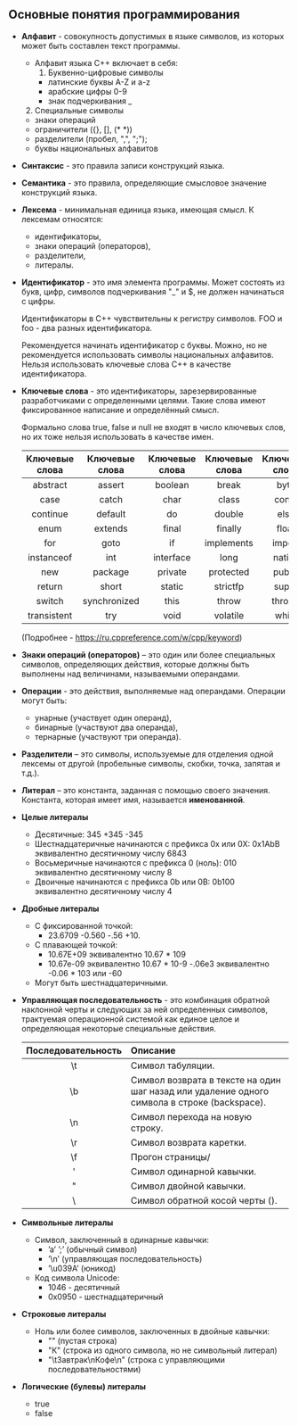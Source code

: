 <h2>Основные понятия программирования</h2>

- **Алфавит** - совокупность допустимых в языке символов, из которых может быть составлен текст программы.

  - Алфавит языка C++ включает в себя:
    1. Буквенно-цифровые символы
    - латинские буквы A-Z и a-z
    - арабские цифры 0-9
    - знак подчеркивания _
  
  
  2. Специальные символы
  - знаки операций
  - ограничители ({}, [], (* *))
  - разделители (пробел, ",", ";");
  - буквы национальных алфавитов
- **Синтаксис** - это правила записи конструкций языка.

- **Семантика** - это правила, определяющие смысловое значение конструкций языка.

- **Лексема** - минимальная единица языка, имеющая смысл.
  К лексемам относятся:
  - идентификаторы,
  - знаки операций (операторов),
  - разделители,
  - литералы.

- **Идентификатор** - это имя элемента программы.
  Может состоять из букв, цифр, символов подчеркивания "_" и $, не должен начинаться с цифры.
  
  Идентификаторы в C++ чувствительны к регистру символов. FOO и foo - два разных идентификатора.
  
  Рекомендуется начинать идентификатор с буквы. Можно, но не
  рекомендуется использовать символы национальных алфавитов. Нельзя
  использовать ключевые слова C++ в качестве идентификатора.
  
- **Ключевые слова** - это идентификаторы, зарезервированные разработчиками с определенными целями.
  Такие слова имеют фиксированное написание
  и определённый смысл. 
  
  Формально слова true, false и null не входят в число ключевых слов, но их
  тоже нельзя использовать в качестве имен.
  
  | Ключевые слова| Ключевые слова| Ключевые слова| Ключевые слова|Ключевые слова|
  | :-----------: | :-----------: | :-----------: | :-----------: | :----------: |
  | abstract      | assert        | boolean       | break         | byte         |
  | case          | catch         | char          | class         | const        |
  | continue      | default       | do            | double        | else         |
  | enum          | extends       | final         | finally       | float        |
  | for           | goto          | if            | implements    | import       |
  | instanceof    | int           | interface     | long          | native       |
  | new           | package       | private       | protected     | public       |
  | return        | short         | static        | strictfp      | super        |
  | switch        | synchronized  | this          | throw         | throws       |
  | transistent   | try           | void          | volatile      | while        |
  
  (Подробнее - https://ru.cppreference.com/w/cpp/keyword)
  
- **Знаки операций (операторов)** – это один
  или более специальных символов,
  определяющих действия, которые должны
  быть выполнены над величинами,
  называемыми операндами.
  
- **Операции** - это действия, выполняемые
  над операндами.
  Операции могут быть:
  - унарные (участвует один операнд),
  - бинарные (участвуют два операнда),
  - тернарные (участвуют три операнда).
  
- **Разделители** – это символы, используемые
  для отделения одной лексемы от другой
  (пробельные символы, скобки, точка, запятая
  и т.д.).
  
- **Литерал** – это константа, заданная с
  помощью своего значения.
  Константа, которая имеет имя, называется
  **именованной**.
  
- **Целые литералы**
  - Десятичные:
  345 +345 -345
  - Шестнадцатеричные начинаются с префикса 0x или 0X:
  0x1AbB эквивалентно десятичному числу 6843
  - Восьмеричные начинаются с префикса 0 (ноль):
  010 эквивалентно десятичному числу 8
  - Двоичные начинаются с префикса 0b или 0B:
  0b100 эквивалентно десятичному числу 4
  
- **Дробные литералы**
  - С фиксированной точкой:
    - 23.6709 -0.560 -.56 +10.
  - С плавающей точкой:
    - 10.67Е+09 эквивалентно 10.67 * 109
    - 10.67е-09 эквивалентно 10.67 * 10-9
  -.06е3 эквивалентно -0.06 * 103
  или -60
  - Могут быть шестнадцатеричными.
  
- **Управляющая последовательность** - это
  комбинация обратной наклонной черты и
  следующих за ней определенных символов,
  трактуемая операционной системой как
  единое целое и определяющая некоторые
  специальные действия.
  
  | Последовательность| Описание|
  | :-----------: | :----------- |
  | \t      | Символ табуляции.|
  | \b      | Символ возврата в тексте на один шаг назад или удаление одного символа в строке (backspace).|
  | \n      | Символ перехода на новую строку.|
  | \r      | Символ возврата каретки.|
  | \f      | Прогон страницы/|
  | \'      | Символ одинарной кавычки.|
  | \"      | Символ двойной кавычки.|
  | \\      | Символ обратной косой черты (\).|
  
- **Символьные литералы**
  - Символ, заключенный в одинарные кавычки:
    - ’a’ ’;’ (обычный символ)
    - ’\n’ (управляющая последовательность)
    - ’\u039A’ (юникод)
  - Код символа Unicode:
    - 1046 - десятичный
    - 0x0950 - шестнадцатеричный
	
- **Строковые литералы**
  - Ноль или более символов, заключенных в двойные
    кавычки:
    - "" (пустая строка)
    - "К" (строка из одного символа, но не символьный
    литерал)
    - "\tЗавтрак\nКофе\n" (строка с управляющими
    последовательностями)
	
- **Логические (булевы) литералы** 
  - true
  - false

  
